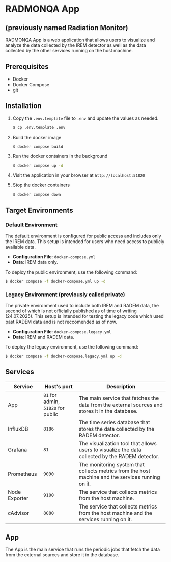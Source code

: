 # RADMONQA App 
## (previously named Radiation Monitor)

RADMONQA App is a web application that allows users to visualize and analyze the data collected by the IREM detector as well as the data collected by the other services running on the host machine.

[legacy - probably doesnt work as of now: 👉 LIVE DEMO WITH IREM DATA(http://149.156.10.136:51820/) at Cyfronet C3 cloud.]: # 

## Prerequisites

- Docker
- Docker Compose
- git

## Installation

1. Copy the `.env.template` file to `.env` and update the values as needed.
    ```bash
    $ cp .env.template .env
    ```

1. Build the docker image
    ```bash
    $ docker compose build
    ```
2. Run the docker containers in the background
    ```bash
    $ docker compose up -d
    ```
3. Visit the application in your browser at `http://localhost:51820`
4. Stop the docker containers
    ```bash 
    $ docker compose down
    ```

## Target Environments

### Default Environment

The default environment is configured for public access and includes only the IREM data. This setup is intended for users who need access to publicly available data.

- **Configuration File**: `docker-compose.yml`
- **Data**: IREM data only.

To deploy the public environment, use the following command:
```bash
$ docker compose -f docker-compose.yml up -d
```

### Legacy Environment (previously called private)

The private environment used to include both IREM and RADEM data, the second of which is not officially published as of time of writing (24.07.2025). This setup is intended for testing the legacy code which used past RADEM data and is not reccomended as of now.

- **Configuration File**: `docker-compose.legacy.yml`
- **Data**: IREM and RADEM data.


To deploy the legacy environment, use the following command:
```bash
$ docker compose -f docker-compose.legacy.yml up -d
```


## Services

| **Service**     | **Host's port** | **Description** |
|-----------------|-----------------|-----------------|
| App             | `81` for admin, `51820` for public | The main service that fetches the data from the external sources and stores it in the database. |   
| InfluxDB        | `8186`            | The time series database that stores the data collected by the RADEM detector. |
| Grafana         | `81`              | The visualization tool that allows users to visualize the data collected by the RADEM detector. |
| Prometheus      | `9090`            | The monitoring system that collects metrics from the host machine and the services running on it. |
| Node Exporter   | `9100`            | The service that collects metrics from the host machine. |
| cAdvisor        | `8080`            | The service that collects metrics from the host machine and the services running on it. |

## App

The App is the main service that runs the periodic jobs that fetch the data from the external sources and store it in the database.
